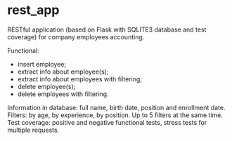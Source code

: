 # rest_app
RESTful application (based on Flask with SQLITE3 database and test coverage) for company employees accounting.

Functional:
- insert employee;
- extract info about employee(s);
- extract info about employees with filtering;
- delete employee(s);
- delete employees with filtering.

Information in database: full name, birth date, position and enrollment date.
Filters: by age, by experience, by position. Up to 5 filters at the same time.
Test coverage: positive and negative functional tests, stress tests for multiple requests.
